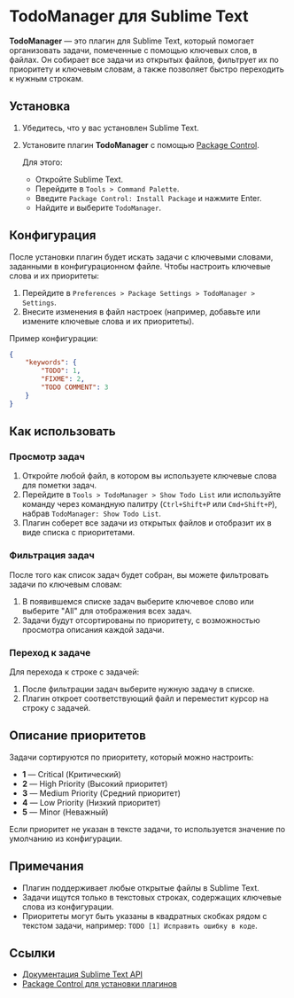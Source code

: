 # TodoManager для Sublime Text

**TodoManager** — это плагин для Sublime Text, который помогает организовать задачи, помеченные с помощью ключевых слов, в файлах. Он собирает все задачи из открытых файлов, фильтрует их по приоритету и ключевым словам, а также позволяет быстро переходить к нужным строкам.

## Установка

1. Убедитесь, что у вас установлен Sublime Text.
2. Установите плагин **TodoManager** с помощью [Package Control](https://packagecontrol.io/).
   
   Для этого:
   - Откройте Sublime Text.
   - Перейдите в `Tools > Command Palette`.
   - Введите `Package Control: Install Package` и нажмите Enter.
   - Найдите и выберите `TodoManager`.

## Конфигурация

После установки плагин будет искать задачи с ключевыми словами, заданными в конфигурационном файле. Чтобы настроить ключевые слова и их приоритеты:

1. Перейдите в `Preferences > Package Settings > TodoManager > Settings`.
2. Внесите изменения в файл настроек (например, добавьте или измените ключевые слова и их приоритеты).

Пример конфигурации:

```json
{
    "keywords": {
        "TODO": 1,
        "FIXME": 2,
        "TODO COMMENT": 3
    }
}
```

## Как использовать

### Просмотр задач

1. Откройте любой файл, в котором вы используете ключевые слова для пометки задач.
2. Перейдите в `Tools > TodoManager > Show Todo List` или используйте команду через командную палитру (`Ctrl+Shift+P` или `Cmd+Shift+P`), набрав `TodoManager: Show Todo List`.
3. Плагин соберет все задачи из открытых файлов и отобразит их в виде списка с приоритетами.

### Фильтрация задач

После того как список задач будет собран, вы можете фильтровать задачи по ключевым словам:

1. В появившемся списке задач выберите ключевое слово или выберите "All" для отображения всех задач.
2. Задачи будут отсортированы по приоритету, с возможностью просмотра описания каждой задачи.

### Переход к задаче

Для перехода к строке с задачей:

1. После фильтрации задач выберите нужную задачу в списке.
2. Плагин откроет соответствующий файл и переместит курсор на строку с задачей.

## Описание приоритетов

Задачи сортируются по приоритету, который можно настроить:

- **1** — Critical (Критический)
- **2** — High Priority (Высокий приоритет)
- **3** — Medium Priority (Средний приоритет)
- **4** — Low Priority (Низкий приоритет)
- **5** — Minor (Неважный)

Если приоритет не указан в тексте задачи, то используется значение по умолчанию из конфигурации.

## Примечания

- Плагин поддерживает любые открытые файлы в Sublime Text.
- Задачи ищутся только в текстовых строках, содержащих ключевые слова из конфигурации.
- Приоритеты могут быть указаны в квадратных скобках рядом с текстом задачи, например: `TODO [1] Исправить ошибку в коде`.

## Ссылки

- [Документация Sublime Text API](https://www.sublimetext.com/docs/api_reference.html)
- [Package Control для установки плагинов](https://packagecontrol.io/)

